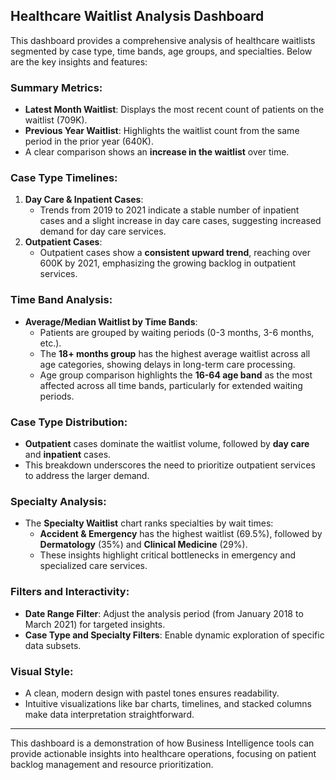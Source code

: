 ## Healthcare Waitlist Analysis Dashboard

This dashboard provides a comprehensive analysis of healthcare waitlists segmented by case type, time bands, age groups, and specialties. Below are the key insights and features:

### Summary Metrics:
- **Latest Month Waitlist**: Displays the most recent count of patients on the waitlist (709K).
- **Previous Year Waitlist**: Highlights the waitlist count from the same period in the prior year (640K).
- A clear comparison shows an **increase in the waitlist** over time.

### Case Type Timelines:
1. **Day Care & Inpatient Cases**:  
   - Trends from 2019 to 2021 indicate a stable number of inpatient cases and a slight increase in day care cases, suggesting increased demand for day care services.
2. **Outpatient Cases**:  
   - Outpatient cases show a **consistent upward trend**, reaching over 600K by 2021, emphasizing the growing backlog in outpatient services.

### Time Band Analysis:
- **Average/Median Waitlist by Time Bands**:
   - Patients are grouped by waiting periods (0-3 months, 3-6 months, etc.).
   - The **18+ months group** has the highest average waitlist across all age categories, showing delays in long-term care processing.
   - Age group comparison highlights the **16-64 age band** as the most affected across all time bands, particularly for extended waiting periods.

### Case Type Distribution:
- **Outpatient** cases dominate the waitlist volume, followed by **day care** and **inpatient** cases.  
- This breakdown underscores the need to prioritize outpatient services to address the larger demand.

### Specialty Analysis:
- The **Specialty Waitlist** chart ranks specialties by wait times:
   - **Accident & Emergency** has the highest waitlist (69.5%), followed by **Dermatology** (35%) and **Clinical Medicine** (29%).
   - These insights highlight critical bottlenecks in emergency and specialized care services.

### Filters and Interactivity:
- **Date Range Filter**: Adjust the analysis period (from January 2018 to March 2021) for targeted insights.
- **Case Type and Specialty Filters**: Enable dynamic exploration of specific data subsets.

### Visual Style:
- A clean, modern design with pastel tones ensures readability.
- Intuitive visualizations like bar charts, timelines, and stacked columns make data interpretation straightforward.

---

This dashboard is a demonstration of how Business Intelligence tools can provide actionable insights into healthcare operations, focusing on patient backlog management and resource prioritization.
